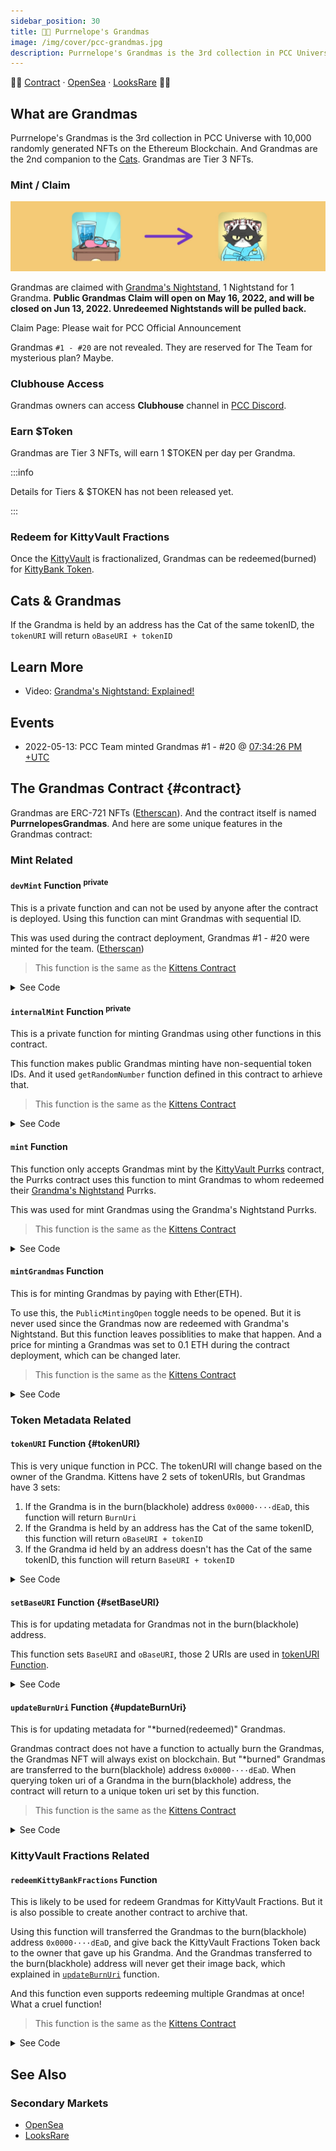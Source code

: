 ```yaml
---
sidebar_position: 30
title: 👵🏻 Purrnelope's Grandmas
image: /img/cover/pcc-grandmas.jpg
description: Purrnelope's Grandmas is the 3rd collection in PCC Universe with 10,000 randomly generated NFTs that exist on the Ethereum Blockchain. And Grandmas are the 2nd companion to the Cats. Grandmas are Tier 3 NFTs.
---
```


👵🏻
[Contract](https://etherscan.io/address/0x9e5bF3026A4F77971057cad44C0B6e02EFA9a7cD) ·
[OpenSea](https://opensea.io/collection/purrnelopes-grandmas) ·
[LooksRare](https://looksrare.org/collections/0x9e5bF3026A4F77971057cad44C0B6e02EFA9a7cD)
👵🏻

## What are Grandmas

Purrnelope's Grandmas is the 3rd collection in PCC Universe with 10,000 randomly generated NFTs on the Ethereum Blockchain. And Grandmas are the 2nd companion to the [Cats](../cats/index.md). Grandmas are Tier 3 NFTs.

### Mint / Claim

![](./assets/claim-grandmas.jpg)

Grandmas are claimed with [Grandma's Nightstand](../kittyvault-purrks/8-grandma-s-nightstand.md), 1 Nightstand for 1 Grandma. **Public Grandmas Claim will open on May 16, 2022, and will be closed on Jun 13, 2022. Unredeemed Nightstands will be pulled back.**

Claim Page: Please wait for PCC Official Announcement

<!-- Claim Page: [purrnelopescountryclub.com/claim/grandma](https://www.purrnelopescountryclub.com/claim/grandma) -->

Grandmas `#1 - #20` are not revealed. They are reserved for The Team for mysterious plan? Maybe.

### Clubhouse Access

Grandmas owners can access **Clubhouse** channel in [PCC Discord](http://discord.gg/purrnelopescountryclub).

### Earn $Token

Grandmas are Tier 3 NFTs, will earn 1 $TOKEN per day per Grandma.

:::info

Details for Tiers & $TOKEN has not been released yet.

:::

### Redeem for KittyVault Fractions

Once the [KittyVault](../../kittyvault/index.md) is fractionalized, Grandmas can be redeemed(burned) for [KittyBank Token](../../kittyvault/index.md#kittybank-token-token).

## Cats & Grandmas

If the Grandma is held by an address has the Cat of the same tokenID, the `tokenURI` will return `oBaseURI + tokenID`

## Learn More

- Video: [Grandma's Nightstand: Explained!](/posts/explained/202205-nightstand)

## Events

- 2022-05-13: PCC Team minted Grandmas #1 - #20 @ [07:34:26 PM +UTC](https://etherscan.io/tx/0xcffd4c0be97732136798b54a9cb1830490c9625f8c2c8c36afecfd1041590d75)

## The Grandmas Contract {#contract}

Grandmas are ERC-721 NFTs ([Etherscan](https://etherscan.io/address/0x9e5bF3026A4F77971057cad44C0B6e02EFA9a7cD)). And the contract itself is named **PurrnelopesGrandmas**. And here are some unique features in the Grandmas contract:

### Mint Related

#### `devMint` Function <sup>private</sup>

This is a private function and can not be used by anyone after the contract is deployed. Using this function can mint Grandmas with sequential ID.

This was used during the contract deployment, Grandmas #1 - #20 were minted for the team. ([Etherscan](https://etherscan.io/tx/0xcffd4c0be97732136798b54a9cb1830490c9625f8c2c8c36afecfd1041590d75))

> This function is the same as the [Kittens Contract](../kittens/index.md#contract)

<details><summary>See Code</summary>

```js
function devMint(uint256 _quantity, address _to) private {
    uint256 remaining = MaxSupplyCount - CurrentTokenId.current();
    for(uint256 i; i < _quantity; i++){
        CurrentTokenId.increment();
        remaining--;
        _safeMint(_to, CurrentTokenId.current());
        Ids[i] = Ids[remaining] == 0 ? remaining : Ids[remaining];
    }
}

constructor() ERC721("Purrnelopes Grandmas", "PG"){
    devMint(20, 0x112E62d5906F9239D9fabAb7D0237A328F128e22);
}
```

</details>

#### `internalMint` Function <sup>private</sup>

This is a private function for minting Grandmas using other functions in this contract.

This function makes public Grandmas minting have non-sequential token IDs. And it used `getRandomNumber` function defined in this contract to arhieve that.

> This function is the same as the [Kittens Contract](../kittens/index.md#contract)

<details><summary>See Code</summary>

```js
function internalMint(address _to, uint256 _quantity) private {
    require(_quantity <= MaxMintCount && _quantity > 0, "Incorrect mint quantity");
    require(_quantity.add(CurrentTokenId.current()) <= MaxSupplyCount, "Cannot exceed max supply");

    uint256 remaining = MaxSupplyCount - CurrentTokenId.current();

    for(uint256 i; i < _quantity; i++){

        remaining--;
        uint256 tokenId = CurrentTokenId.current();
        uint256 index = getRandomNumber(remaining, i * tokenId);

        _safeMint(_to, ((Ids[index] == 0) ? index : Ids[index]) + 1);

        Ids[index] = Ids[remaining] == 0 ? remaining : Ids[remaining];
        CurrentTokenId.increment();
    }
}

//"random" number.... using chainlink for VRF seems overkill
function getRandomNumber(uint256 maxValue, uint256 salt) private view returns(uint256) {
    if (maxValue == 0)
        return 0;

    uint256 seed =
        uint256(
            keccak256(
                abi.encodePacked(
                        block.difficulty +
                        ((uint256(keccak256(abi.encodePacked(tx.origin, msg.sig)))) / (block.timestamp)) +
                        block.number +
                        salt
                )
            )
        );
    return seed.mod(maxValue);
}
```

</details>

#### `mint` Function

This function only accepts Grandmas mint by the [KittyVault Purrks](../kittyvault-purrks/index.md) contract, the Purrks contract uses this function to mint Grandmas to whom redeemed their [Grandma's Nightstand](../kittyvault-purrks/8-grandma-s-nightstand.md) Purrks.

This was used for mint Grandmas using the Grandma's Nightstand Purrks.

> This function is the same as the [Kittens Contract](../kittens/index.md#contract)

<details><summary>See Code</summary>

```js
function mint(address _to, uint256 _quantity) override public {
    require(msg.sender == AllowedAddress || msg.sender == owner(), "Not allowed minting address");
    internalMint(_to, _quantity);
}
```

</details>

#### `mintGrandmas` Function

This is for minting Grandmas by paying with Ether(ETH).

To use this, the `PublicMintingOpen` toggle needs to be opened. But it is never used since the Grandmas now are redeemed with Grandma's Nightstand. But this function leaves possiblities to make that happen. And a price for minting a Grandmas was set to 0.1 ETH during the contract deployment, which can be changed later.

> This function is the same as the [Kittens Contract](../kittens/index.md#contract)

<details><summary>See Code</summary>

```js
function mintGrandmas(uint256 _quantity) payable public nonReentrant {
    require(msg.value == _quantity.mul(UnitPrice), "Incorrect ETH amount");
    require(PublicMintingOpen, "Public minting is not currently open");

    internalMint(msg.sender, _quantity);
}
```

</details>

### Token Metadata Related

#### `tokenURI` Function {#tokenURI}

This is very unique function in PCC. The tokenURI will change based on the owner of the Grandma. Kittens have 2 sets of tokenURIs, but Grandmas have 3 sets:

1. If the Grandma is in the burn(blackhole) address `0x0000····dEaD`, this function will return `BurnUri`
1. If the Grandma is held by an address has the Cat of the same tokenID, this function will return `oBaseURI + tokenID`
1. If the Grandma id held by an address doesn't has the Cat of the same tokenID, this function will return `BaseURI + tokenID`

<details><summary>See Code</summary>

```js
function tokenURI(uint256 _tokenId) public view override returns (string memory) {
    require(_exists(_tokenId), "ERC721Metadata: URI query for nonexistent token");

    string memory baseURI = _baseURI();
    string memory uri = bytes(baseURI).length > 0 ? string(abi.encodePacked(baseURI, _tokenId.toString())) : "";
    string memory alternate_uri = bytes(baseURI).length > 0 ? string(abi.encodePacked(oBaseURI, _tokenId.toString())) : "";

    return (ownerOf(_tokenId) == BurnAddress) ? BurnUri : isOwnerOfCat(_tokenId) ? alternate_uri : uri;
}

function isOwnerOfCat(uint256 _tokenId) private view returns (bool){
    address catOwner;
    try CatContractAddress.ownerOf(_tokenId) {
        catOwner = CatContractAddress.ownerOf(_tokenId);
    }
    catch {
        catOwner = address(69420);
    }

    return catOwner == ownerOf(_tokenId);
}
```

</details>

#### `setBaseURI` Function {#setBaseURI}

This is for updating metadata for Grandmas not in the burn(blackhole) address.

This function sets `BaseURI` and `oBaseURI`, those 2 URIs are used in [tokenURI Function](#tokenURI).

<details><summary>See Code</summary>

```js
function setBaseURI(string calldata _uri, string calldata _uri2) public onlyOwner{
    BaseURI = _uri;
    oBaseURI = _uri2;
}
```

</details>

#### `updateBurnUri` Function {#updateBurnUri}

This is for updating metadata for "\*burned(redeemed)" Grandmas.

Grandmas contract does not have a function to actually burn the Grandmas, the Grandmas NFT will always exist on blockchain. But "\*burned" Grandmas are transferred to the burn(blackhole) address `0x0000····dEaD`. When querying token uri of a Grandma in the burn(blackhole) address, the contract will return to a unique token uri set by this function.

> This function is the same as the [Kittens Contract](../kittens/index.md#contract)

<details><summary>See Code</summary>

```js
function updateBurnUri(string memory _uri) public onlyOwner{
    BurnUri = _uri;
}
```

</details>

### KittyVault Fractions Related

#### `redeemKittyBankFractions` Function

This is likely to be used for redeem Grandmas for KittyVault Fractions. But it is also possible to create another contract to archive that.

Using this function will transferred the Grandmas to the burn(blackhole) address `0x0000····dEaD`, and give back the KittyVault Fractions Token back to the owner that gave up his Grandma. And the Grandmas transferred to the burn(blackhole) address will never get their image back, which explained in [`updateBurnUri`](#updateBurnUri) function.

And this function even supports redeeming multiple Grandmas at once! What a cruel function!

> This function is the same as the [Kittens Contract](../kittens/index.md#contract)

<details><summary>See Code</summary>

```js
function redeemKittyBankFractions(uint256[] calldata ids) public {
    require(RedeemOpen, "ERC-20 redeem is not currently open");
    require(FractionsPerNFT > 0, "Fractions per NFT currently not set");
    uint256 amount = FractionsPerNFT.mul(ids.length);
    require(FractionsContract.balanceOf(address(this)) >= amount, "Not enough balance of tokens to redeem");

    for(uint256 i; i < ids.length; i++){
        //we don't need to check the owner of the tokens because this is checked in transferFrom method
        this.transferFrom(msg.sender, BurnAddress, ids[i]);
    }

    FractionsContract.transfer(msg.sender, amount);
}
```

</details>

## See Also

### Secondary Markets

- [OpenSea](https://opensea.io/collection/purrnelopes-kittens)
- [LooksRare](https://looksrare.org/collections/0x0c6218D95735d3E12AE7C4703106E4b8e0b61010)

[^1]: Kittens giveaway was mentioned in [PurrCast 2020-04-13](/posts/2022/04/20/purrcast)
